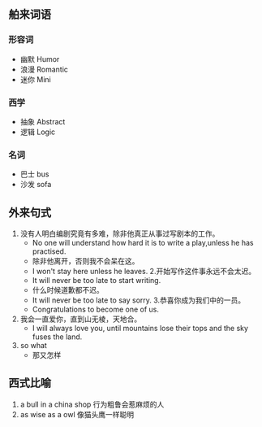 ## 舶来词语

### 形容词

- 幽默 Humor
- 浪漫 Romantic
- 迷你 Mini

### 西学
- 抽象 Abstract
- 逻辑 Logic

### 名词

- 巴士 bus
- 沙发 sofa


## 外来句式
1. 没有人明白编剧究竟有多难，除非他真正从事过写剧本的工作。 
    - No one will understand how hard it is to write a play,unless he has practised.
    - 除非他离开，否则我不会呆在这。
    - I won't stay here unless he leaves.
2.开始写作这件事永远不会太迟。
    - It will never be too late to start writing.
    - 什么时候道歉都不迟。
    - It will never be too late to say sorry.
3.恭喜你成为我们中的一员。
    - Congratulations to become one of us.
4. 我会一直爱你，直到山无棱，天地合。
    - I will always love you, until mountains lose their tops and the sky fuses the land.
5. so what
    - 那又怎样
 
 
## 西式比喻

1. a bull in a china shop 行为粗鲁会惹麻烦的人
2. as wise as a owl 像猫头鹰一样聪明


